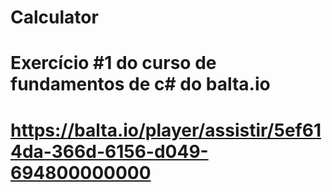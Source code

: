 # Calculator
# Exercício #1 do curso de fundamentos de c# do balta.io 
# https://balta.io/player/assistir/5ef614da-366d-6156-d049-694800000000
